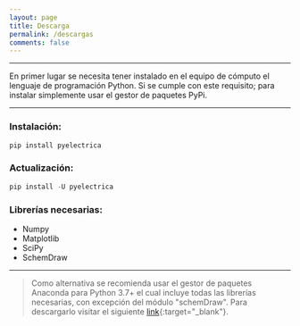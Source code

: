 ```yaml
---
layout: page
title: Descarga
permalink: /descargas
comments: false
---
```


---
En primer lugar se necesita tener instalado en el equipo de cómputo el lenguaje de programación Python. Si se cumple con este requisito; para instalar simplemente usar el gestor de paquetes PyPi.

---
### Instalación:
```python
pip install pyelectrica
```

### Actualización:
```python
pip install -U pyelectrica
```

### Librerías necesarias:
- Numpy
- Matplotlib
- SciPy
- SchemDraw

---



> Como alternativa se recomienda usar el gestor de paquetes Anaconda para Python 3.7+ el cual incluye todas las librerías necesarias, con excepción del módulo "schemDraw". Para descargarlo visitar el siguiente [link](https://www.anaconda.com/download){:target="_blank"}.


